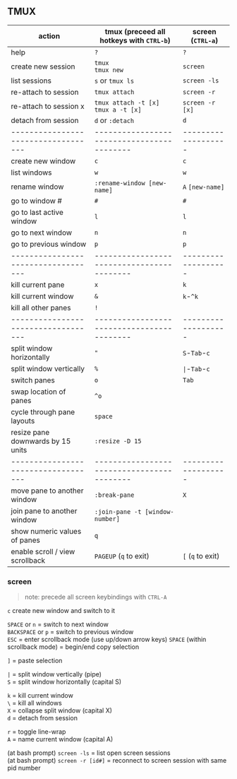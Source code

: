 
## TMUX

| action                            | tmux (preceed all hotkeys with `CTRL-b`) | screen (`CTRL-a`) |
|-----------------------------------|------------------------------------------|-------------------|
| help                              | `?`                                      | `?`               |
| create new session                | `tmux`<br>`tmux new`                     | `screen`          |
| list sessions                     | `s` or `tmux ls`                         | `screen -ls`      |
| re-attach to session              | `tmux attach`                            | `screen -r`       |
| re-attach to session x            | `tmux attach -t [x]`<br>`tmux a -t [x]`  |`screen -r [x]`    |
| detach from session               | `d` or `:detach`                         | `d`               |
|-----------------------------------|------------------------------------------|-------------------|
| create new window                 | `c`                                      | `c`               |
| list windows                      | `w`                                      | `w`               |
| rename window                     | `:rename-window [new-name]`              | `A` `[new-name]`  |
| go to window #                    | `#`                                      | `#`               |
| go to last active window          | `l`                                      | `l`               |
| go to next window                 | `n`                                      | `n`               |
| go to previous window             | `p`                                      | `p`               |
|-----------------------------------|------------------------------------------|-------------------|
| kill current pane                 | `x`                                      | `k`               |
| kill current window               | `&`                                      | `k`-`^k`          |
| kill all other panes              | `!`                                      |                   |
|-----------------------------------|------------------------------------------|-------------------|
| split window horizontally         | `"`                                      | `S`-`Tab`-`c`     |
| split window vertically           | `%`                                      | `\|`-`Tab`-`c`    |
| switch panes                      | `o`                                      | `Tab`             |
| swap location of panes            | `^o`                                     |                   |
| cycle through pane layouts        | `space`                                  |                   |
| resize pane downwards by 15 units | `:resize -D 15`                          |                   |
|-----------------------------------|------------------------------------------|-------------------|
| move pane to another window       | `:break-pane`                            | `X`               |
| join pane to another window       | `:join-pane -t [window-number]`          |                   |
| show numeric values of panes      | `q`                                      |                   |
| enable scroll / view scrollback   | `PAGEUP` (`q` to exit)                   | `[` (`q` to exit) |

### screen

> note: precede all screen keybindings with `CTRL-A`

`c` create new window and switch to it

`SPACE` or `n`     = switch to next window  
`BACKSPACE` or `p` = switch to previous window  
`ESC`              = enter scrollback mode (use up/down arrow keys)
`SPACE` (within scrollback mode) = begin/end copy selection

`]` = paste selection

`|` = split window vertically (pipe)  
`S` = split window horizontally (capital S)

`k` = kill current window  
`\` = kill all windows  
`X` = collapse split window (capital X)  
`d` = detach from session

`r` = toggle line-wrap  
`A` = name current window (capital A)

(at bash prompt) `screen -ls`      = list open screen sessions  
(at bash prompt) `screen -r [id#]` = reconnect to screen session with same pid number
